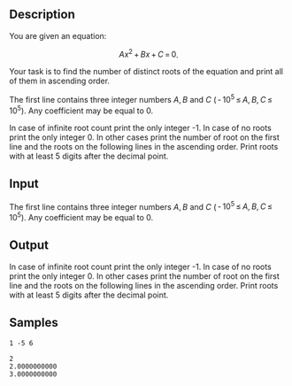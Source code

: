 ## Description

<div><p>You are given an equation: </p><center> <span class="tex-span"><i>Ax</i><sup class="upper-index">2</sup> + <i>Bx</i> + <i>C</i> = 0</span>. </center><p>Your task is to find the number of distinct roots of the equation and print all of them in ascending order.</p></div><div class="input-specification"><p>The first line contains three integer numbers <span class="tex-span"><i>A</i>, <i>B</i></span> and <span class="tex-span"><i>C</i></span> (<span class="tex-span"> - 10<sup class="upper-index">5</sup> ≤ <i>A</i>, <i>B</i>, <i>C</i> ≤ 10<sup class="upper-index">5</sup></span>). Any coefficient may be equal to 0.</p></div><div class="output-specification"><p>In case of infinite root count print the only integer <span class="tex-font-style-tt">-1</span>. In case of no roots print the only integer <span class="tex-font-style-tt">0</span>. In other cases print the number of root on the first line and the roots on the following lines in the ascending order. Print roots with at least 5 digits after the decimal point.</p></div>


## Input

<p>The first line contains three integer numbers <span class="tex-span"><i>A</i>, <i>B</i></span> and <span class="tex-span"><i>C</i></span> (<span class="tex-span"> - 10<sup class="upper-index">5</sup> ≤ <i>A</i>, <i>B</i>, <i>C</i> ≤ 10<sup class="upper-index">5</sup></span>). Any coefficient may be equal to 0.</p>


## Output

<p>In case of infinite root count print the only integer <span class="tex-font-style-tt">-1</span>. In case of no roots print the only integer <span class="tex-font-style-tt">0</span>. In other cases print the number of root on the first line and the roots on the following lines in the ascending order. Print roots with at least 5 digits after the decimal point.</p>


## Samples

```input1
1 -5 6

```

```output1
2
2.0000000000
3.0000000000
```



